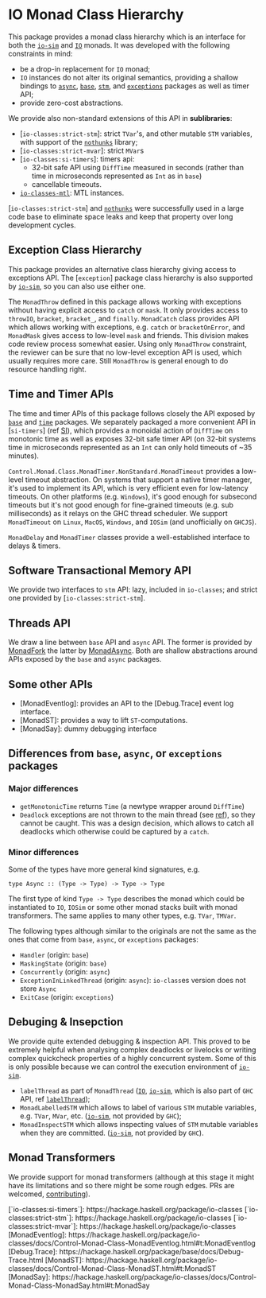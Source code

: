 # IO Monad Class Hierarchy

This package provides a monad class hierarchy which is an interface for both
the [`io-sim`] and [`IO`] monads.  It was developed with the following
constraints in mind:

* be a drop-in replacement for `IO` monad;
* `IO` instances do not alter its original semantics, providing a shallow
  bindings to [`async`], [`base`], [`stm`], and [`exceptions`] packages as well
  as timer API;
* provide zero-cost abstractions.

We provide also non-standard extensions of this API in **sublibraries**:

* [`io-classes:strict-stm`]: strict `TVar`'s, and other mutable `STM` variables, with
  support of the [`nothunks`] library;
* [`io-classes:strict-mvar`]: strict `MVar`s
* [`io-classes:si-timers`]: timers api:
    - 32-bit safe API using `DiffTime` measured in seconds (rather than time in
      microseconds represented as `Int` as in `base`)
    - cancellable timeouts.
* [`io-classes-mtl`]: MTL instances.

[`io-classes:strict-stm`] and [`nothunks`] were successfully used in a large
code base to eliminate space leaks and keep that property over long development
cycles.

## Exception Class Hierarchy

This package provides an alternative class hierarchy giving access to
exceptions API.  The [`exception`] package class hierarchy is also supported by
[`io-sim`], so you can also use either one.

The `MonadThrow` defined in this package allows working with exceptions without
having explicit access to `catch` or `mask`.  It only provides access to
`throwIO`, `bracket`, `bracket_`, and `finally`.  `MonadCatch` class provides
API which allows working with exceptions, e.g. `catch` or `bracketOnError`, and
`MonadMask` gives access to low-level `mask` and friends.   This division makes
code review process somewhat easier.  Using only `MonadThrow` constraint, the
reviewer can be sure that no low-level exception API is used, which usually
requires more care.  Still `MonadThrow` is general enough to do resource
handling right.

## Time and Timer APIs

The time and timer APIs of this package follows closely the API exposed by
[`base`] and [`time`] packages.  We separately packaged a more convenient API
in [`si-timers`] (ref [SI]), which provides a monoidal action of `DiffTime` on
monotonic time as well as exposes 32-bit safe timer API (on 32-bit systems time
in microseconds represented as an `Int` can only hold timeouts of ~35 minutes).

`Control.Monad.Class.MonadTimer.NonStandard.MonadTimeout` provides a low-level
timeout abstraction.  On systems that support a native timer manager, it's used
to implement its API, which is very efficient even for low-latency timeouts.
On other platforms (e.g. `Windows`), it's good enough for subsecond timeouts
but it's not good enough for fine-grained timeouts (e.g. sub milliseconds) as
it relays on the GHC thread scheduler.  We support `MonadTimeout` on `Linux`,
`MacOS`, `Windows`, and `IOSim` (and unofficially on `GHCJS`).

`MonadDelay` and `MonadTimer` classes provide a well-established interface to
delays & timers.


## Software Transactional Memory API

We provide two interfaces to `stm` API: lazy, included in `io-classes`; and
strict one provided by [`io-classes:strict-stm`].

## Threads API

We draw a line between `base` API and `async` API.  The former is provided by
[MonadFork](https://hackage.haskell.org/package/io-classes/docs/Control-Monad-Class-MonadFork.html#t:MonadFork)
the latter by
[MonadAsync](https://hackage.haskell.org/package/io-classes/docs/Control-Monad-Class-MonadAsync.html#t:MonadAsync).
Both are shallow abstractions around APIs exposed by the `base` and `async`
packages.


## Some other APIs

* [MonadEventlog]: provides an API to the [Debug.Trace] event log interface.
* [MonadST]: provides a way to lift `ST`-computations.
* [MonadSay]: dummy debugging interface

## Differences from `base`, `async`, or `exceptions` packages

### Major differences

* `getMonotonicTime` returns `Time` (a newtype wrapper around `DiffTime`)
* `Deadlock` exceptions are not thrown to the main thread (see
  [ref][io-deadlock]), so they cannot be caught. This was a design decision,
  which allows to catch all deadlocks which otherwise could be captured by
  a `catch`.

### Minor differences

Some of the types have more general kind signatures, e.g.

```
type Async :: (Type -> Type) -> Type -> Type
```

The first type of kind `Type -> Type` describes the monad which could be
instantiated to `IO`, `IOSim` or some other monad stacks built with monad
transformers.  The same applies to many other types, e.g. `TVar`, `TMVar`.

The following types although similar to the originals are not the same as the
ones that come from `base`, `async`, or `exceptions` packages:

* `Handler` (origin: `base`)
* `MaskingState` (origin: `base`)
* `Concurrently` (origin: `async`)
* `ExceptionInLinkedThread` (origin: `async`): `io-class`es version does not
  store `Async`
* `ExitCase` (origin: `exceptions`)

## Debuging & Insepction

We provide quite extended debugging & inspection API.  This proved to be
extremely helpful when analysing complex deadlocks or livelocks or writing
complex quickcheck properties of a highly concurrent system.  Some of this is
only possible because we can control the execution environment of [`io-sim`].

* `labelThread` as part of `MonadThread` ([`IO`], [`io-sim`], which is also
  part of `GHC` API, ref [`labelThread`][labelThread-base]);
* `MonadLabelledSTM` which allows to label of various `STM` mutable variables,
  e.g. `TVar`, `MVar`, etc. ([`io-sim`], not provided by `GHC`);
* `MonadInspectSTM` which allows inspecting values of `STM` mutable variables
  when they are committed. ([`io-sim`], not provided by `GHC`).


## Monad Transformers

We provide support for monad transformers (although at this stage it might have
its limitations and so there might be some rough edges.  PRs are welcomed,
[contributing]).

[SI]: https://www.wikiwand.com/en/International_System_of_Units 
[`DiffTime`]: https://hackage.haskell.org/package/time-1.10/docs/Data-Time-Clock.html#t:DiffTime
[`IO`]: https://hackage.haskell.org/package/base-4.14.0.0/docs/GHC-IO.html#t:IO
[`async`]: https://hackage.haskell.org/package/async
[`base`]: https://hackage.haskell.org/package/base
[`exceptions`]: https://hackage.haskell.org/package/exceptions
[`io-sim`]: https://hackage.haskell.org/package/io-sim
[`io-classes-mtl`]: https://hackage.haskell.org/package/io-classes-mtl
[`stm`]: https://hackage.haskell.org/package/stm
[`threadDelay`]: https://hackage.haskell.org/package/io-classes/docs/Control-Monad-Class-MonadTimer.html#v:threadDelay
[`time`]: https://hackage.haskell.org/package/time
[contributing]: https://www.github.com/input-output-hk/io-sim/tree/master/CONTRIBUTING.md
[`nothunks`]: https://hackage.haskell.org/package/nothunks
[labelThread-base]: https://hackage.haskell.org/package/base-4.17.0.0/docs/GHC-Conc-Sync.html#v:labelThread
[io-deadlock]: https://hackage.haskell.org/package/base-4.19.0.0/docs/Control-Exception.html#t:Deadlock

<!-- these links need to be updated once haskell/hackage-server#1218 is done --!>
[`io-classes:si-timers`]: https://hackage.haskell.org/package/io-classes
[`io-classes:strict-stm`]: https://hackage.haskell.org/package/io-classes
[`io-classes:strict-mvar`]: https://hackage.haskell.org/package/io-classes

[MonadEventlog]: https://hackage.haskell.org/package/io-classes/docs/Control-Monad-Class-MonadEventlog.html#t:MonadEventlog
[Debug.Trace]: https://hackage.haskell.org/package/base/docs/Debug-Trace.html
[MonadST]: https://hackage.haskell.org/package/io-classes/docs/Control-Monad-Class-MonadST.html#t:MonadST
[MonadSay]: https://hackage.haskell.org/package/io-classes/docs/Control-Monad-Class-MonadSay.html#t:MonadSay
